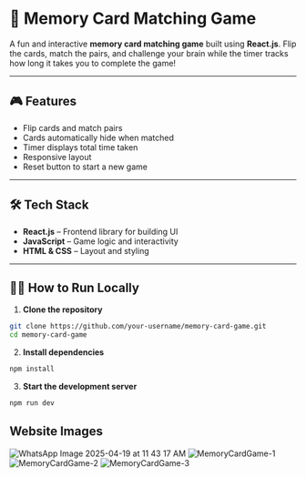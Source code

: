 # 🧠 Memory Card Matching Game

A fun and interactive **memory card matching game** built using **React.js**. Flip the cards, match the pairs, and challenge your brain while the timer tracks how long it takes you to complete the game!

---

## 🎮 Features

- Flip cards and match pairs
- Cards automatically hide when matched
- Timer displays total time taken
- Responsive layout
- Reset button to start a new game

---

## 🛠️ Tech Stack

- **React.js** – Frontend library for building UI
- **JavaScript** – Game logic and interactivity
- **HTML & CSS** – Layout and styling

---

## 🧑‍💻 How to Run Locally

1. **Clone the repository**

```bash
git clone https://github.com/your-username/memory-card-game.git
cd memory-card-game
```
2. **Install dependencies** 
```bash
npm install
```
3. **Start the development server**
```bash
npm run dev
```

## Website Images
![WhatsApp Image 2025-04-19 at 11 43 17 AM](https://github.com/user-attachments/assets/f90c2281-2f00-4e5f-9ce7-f2772a94f500)
![MemoryCardGame-1](https://github.com/user-attachments/assets/e4666b27-a6ee-449c-949e-f86a23a93336)
![MemoryCardGame-2](https://github.com/user-attachments/assets/7fce8740-fe6c-44be-9882-efabb6713280)
![MemoryCardGame-3](https://github.com/user-attachments/assets/b2b6092e-29ef-4565-9a2c-2ecba3e66d67)
